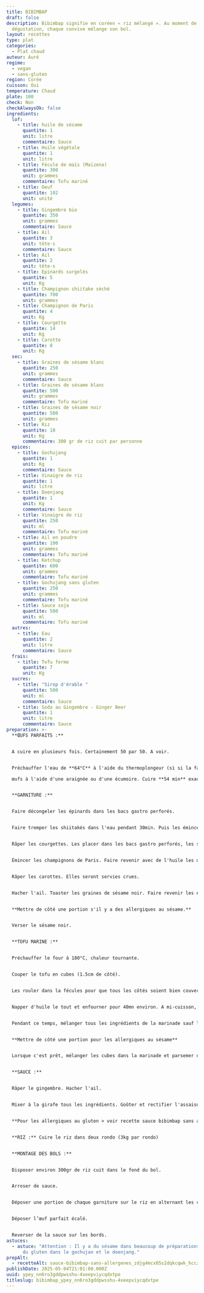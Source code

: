 ```yaml
---
title: BIBIMBAP
draft: false
description: Bibimbap signifie en coréen « riz mélangé ». Au moment de la
  dégustation, chaque convive mélange son bol.
layout: recettes
type: plat
categories:
  - Plat chaud
auteur: Auré
regime:
  - vegan
  - sans-gluten
region: Corée
cuisson: Oui
temperature: Chaud
plate: 100
check: Non
checkAlwaysOk: false
ingredients:
  lof:
    - title: huile de sésame
      quantite: 1
      unit: litre
      commentaire: Sauce
    - title: Huile végétale
      quantite: 1
      unit: litre
    - title: Fécule de maïs (Maïzena)
      quantite: 300
      unit: grammes
      commentaire: Tofu mariné
    - title: Oeuf
      quantite: 102
      unit: unité
  legumes:
    - title: Gingembre bio
      quantite: 350
      unit: grammes
      commentaire: Sauce
    - title: Ail
      quantite: 3
      unit: tête·s
      commentaire: Sauce
    - title: Ail
      quantite: 2
      unit: tête·s
    - title: Epinards surgelés
      quantite: 5
      unit: Kg
    - title: Champignon shiitake séché
      quantite: 700
      unit: grammes
    - title: Champignon de Paris
      quantite: 4
      unit: Kg
    - title: Courgette
      quantite: 14
      unit: Kg
    - title: Carotte
      quantite: 8
      unit: Kg
  sec:
    - title: Graines de sésame blanc
      quantite: 250
      unit: grammes
      commentaire: Sauce
    - title: Graines de sésame blanc
      quantite: 500
      unit: grammes
      commentaire: Tofu mariné
    - title: Graines de sésame noir
      quantite: 500
      unit: grammes
    - title: Riz
      quantite: 10
      unit: Kg
      commentaire: 300 gr de riz cuit par personne
  epices:
    - title: Gochujang
      quantite: 1
      unit: Kg
      commentaire: Sauce
    - title: Vinaigre de riz
      quantite: 1
      unit: litre
    - title: Doenjang
      quantite: 1
      unit: Kg
      commentaire: Sauce
    - title: Vinaigre de riz
      quantite: 250
      unit: ml
      commentaire: Tofu mariné
    - title: Ail en poudre
      quantite: 100
      unit: grammes
      commentaire: Tofu mariné
    - title: Ketchup
      quantite: 600
      unit: grammes
      commentaire: Tofu mariné
    - title: Gochujang sans gluten
      quantite: 250
      unit: grammes
      commentaire: Tofu mariné
    - title: Sauce soja
      quantite: 500
      unit: ml
      commentaire: Tofu mariné
  autres:
    - title: Eau
      quantite: 2
      unit: litre
      commentaire: Sauce
  frais:
    - title: Tofu ferme
      quantite: 7
      unit: Kg
  sucres:
    - title: "Sirop d'érable "
      quantite: 500
      unit: ml
      commentaire: Sauce
    - title: Soda au Gingembre - Ginger Beer
      quantite: 1
      unit: litre
      commentaire: Sauce
preparation: >-
  **ŒUFS PARFAITS :**


  A cuire en plusieurs fois. Certainement 50 par 50. A voir.


  Préchauffer l'eau de **64°C** à l'aide du thermoplongeur (si si la famille!). Plonger les 

  œufs à l'aide d'une araignée ou d'une écumoire. Cuire **54 min** exactement! Retirer les œufs à l'écumoire. Réserver.


  **GARNITURE :** 


  Faire décongeler les épinards dans les bacs gastro perforés.


  Faire tremper les shiitakés dans l'eau pendant 30min. Puis les émincer.


  Râper les courgettes. Les placer dans les bacs gastro perforés, les saler afin qu'elles perdent leur eau. Plus tard, bien les essorer à la main (propre). Elles seront servies crues.


  Émincer les champignons de Paris. Faire revenir avec de l'huile les deux sortes de champignons à feu vif dans le wok. Saler.


  Râper les carottes. Elles seront servies crues.


  Hacher l'ail. Toaster les graines de sésame noir. Faire revenir les épinards au wok. Verser l'ail en fin de cuisson.


  **Mettre de côté une portion s'il y a des allergiques au sésame.**


  Verser le sésame noir.


  **TOFU MARINE :**


  Préchauffer le four à 180°C, chaleur tournante.


  Couper le tofu en cubes (1.5cm de côté).


  Les rouler dans la fécules pour que tous les côtés soient bien couverts. Déposer sur plaques de cuisson sulfurisées.


  Napper d'huile le tout et enfourner pour 40mn environ. A mi-cuisson, les tourner pour que le dessous des cubes soit au dessus. Les cubes devraient avoir gonflé, si ce n'est pas le cas laisser encore un peu au four.


  Pendant ce temps, mélanger tous les ingrédients de la marinade sauf le sésame. Attention le Gochujang doit être sans gluten!


  **Mettre de côté une portion pour les allergiques au sésame**


  Lorsque c'est prêt, mélanger les cubes dans la marinade et parsemer de sésame blanc 


  **SAUCE :**


  Râper le gingembre. Hacher l'ail.


  Mixer à la girafe tous les ingrédients. Goûter et rectifier l'assaisonnement. Si la sauce est trop épaisse, la délayer avec plus d'eau.


  **Pour les allergiques au gluten > voir recette sauce bibimbap sans allergènes.**


  **RIZ :** Cuire le riz dans deux rondo (3kg par rondo)


  **MONTAGE DES BOLS :** 


  Disposer environ 300gr de riz cuit dans le fond du bol. 


  Arroser de sauce.


  Déposer une portion de chaque garniture sur le riz en alternant les couleurs.


  Déposer l’œuf parfait écalé.


  Reverser de la sauce sur les bords.
astuces:
  - astuce: "Attention : Il y a du sésame dans beaucoup de préparations. Et il y a
      du gluten dans le gochujan et le doenjang."
prepAlt:
  - recetteAlt: sauce-bibimbap-sans-allergenes_zdjg4mcx05s2dqkcqwk_hcczbyxauocyix-5
publishDate: 2025-05-04T21:01:00.000Z
uuid: ypey_nn6ro3gddpwsshu-4xeepviycqdxtpe
titleslug: bibimbap_ypey_nn6ro3gddpwsshu-4xeepviycqdxtpe
---
```

